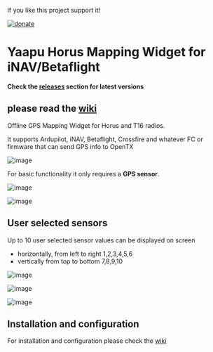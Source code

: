 If you like this project support it!

[![donate](https://user-images.githubusercontent.com/30294218/61724877-16fa7a80-ad6f-11e9-80de-9771e0b820ae.png)](https://paypal.me/yaapu)


# Yaapu Horus Mapping Widget for iNAV/Betaflight

**Check the [releases](https://github.com/yaapu/HorusMappingWidget/releases) section for latest versions**

## please read the [wiki]()

Offline GPS Mapping Widget for Horus and T16 radios.

It supports Ardupilot, iNAV, Betaflight, Crossfire and whatever FC or firmware that can send GPS info to OpenTX

![image](https://user-images.githubusercontent.com/30294218/204130618-06812eeb-98ab-49e3-8f6d-bc0357c7aebf.png)



For basic functionality it only requires a **GPS sensor**.

![image](https://user-images.githubusercontent.com/30294218/76808657-b1209e80-67e8-11ea-812e-2f63521623d2.png)

![image](https://user-images.githubusercontent.com/30294218/204130882-d4f2a109-6764-4fd7-bc1c-ba05568e007c.png)


## User selected sensors

Up to 10 user selected sensor values can be displayed on screen
- horizontally, from left to right 1,2,3,4,5,6
- vertically from top to bottom 7,8,9,10

![image](https://user-images.githubusercontent.com/30294218/204130655-0e2aea9b-805f-4175-b272-dc1ded240c77.png)

![image](https://user-images.githubusercontent.com/30294218/204130724-367bbc8c-490a-4365-b270-f92f78e9caad.png)

![image](https://user-images.githubusercontent.com/30294218/204130835-7dd48f63-028f-4232-90af-2cbd58c47f69.png)

## Installation and configuration

For installation and configuration please check the [wiki](https://github.com/yaapu/HorusMappingWidget/wiki)
